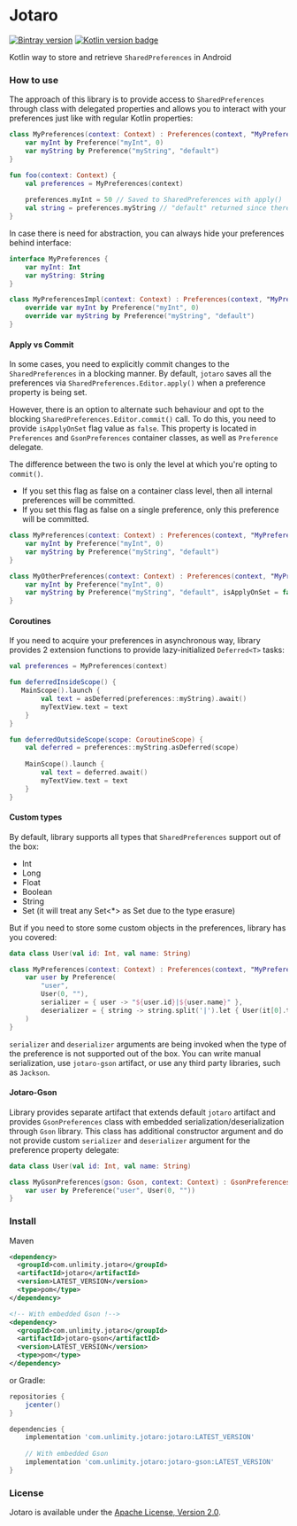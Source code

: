 # Jotaro
[![Bintray version](https://api.bintray.com/packages/alviere/maven/jotaro/images/download.svg)](https://bintray.com/alviere/maven/jotaro)
[![Kotlin version badge](https://img.shields.io/badge/kotlin-1.3.72-blue.svg)](http://kotlinlang.org/)

Kotlin way to store and retrieve `SharedPreferences` in Android

### How to use

The approach of this library is to provide access to `SharedPreferences` through class with delegated properties and
allows you to interact with your preferences just like with regular Kotlin properties:

```kotlin
class MyPreferences(context: Context) : Preferences(context, "MyPreferences") {
    var myInt by Preference("myInt", 0)
    var myString by Preference("myString", "default")
}

fun foo(context: Context) {
    val preferences = MyPreferences(context)
    
    preferences.myInt = 50 // Saved to SharedPreferences with apply()
    val string = preferences.myString // "default" returned since there is no value provided yet
}
```

In case there is need for abstraction, you can always hide your preferences behind interface:

```kotlin
interface MyPreferences {
    var myInt: Int
    var myString: String
}

class MyPreferencesImpl(context: Context) : Preferences(context, "MyPreferences"), MyPreferences {
    override var myInt by Preference("myInt", 0)
    override var myString by Preference("myString", "default")
}
```

#### Apply vs Commit

In some cases, you need to explicitly commit changes to the `SharedPreferences` in a blocking manner.
By default, `jotaro` saves all the preferences via `SharedPreferences.Editor.apply()` when a preference property is
being set.

However, there is an option to alternate such behaviour and opt to the blocking `SharedPreferences.Editor.commit()` call.
To do this, you need to provide `isApplyOnSet` flag value as `false`. This property is located in `Preferences` and `GsonPreferences`
container classes, as well as `Preference` delegate.

The difference between the two is only the level at which you're opting to `commit()`.
 - If you set this flag as false on a container class level, then all internal preferences will be committed.
 - If you set this flag as false on a single preference, only this preference will be committed. 
 
```kotlin
class MyPreferences(context: Context) : Preferences(context, "MyPreferences", isApplyOnSet = false) { // All preferences will be committed
    var myInt by Preference("myInt", 0)
    var myString by Preference("myString", "default")
}

class MyOtherPreferences(context: Context) : Preferences(context, "MyPreferences") {
    var myInt by Preference("myInt", 0)
    var myString by Preference("myString", "default", isApplyOnSet = false) // Only this preference will be committed
}
```

#### Coroutines

If you need to acquire your preferences in asynchronous way, library provides 2 extension functions to
provide lazy-initialized `Deferred<T>` tasks:

```kotlin
val preferences = MyPreferences(context)

fun deferredInsideScope() {
   MainScope().launch {
        val text = asDeferred(preferences::myString).await()
        myTextView.text = text
    }
}

fun deferredOutsideScope(scope: CoroutineScope) {
    val deferred = preferences::myString.asDeferred(scope)
    
    MainScope().launch {
        val text = deferred.await()
        myTextView.text = text
    }
}
```

#### Custom types

By default, library supports all types that `SharedPreferences` support out of the box:
 - Int
 - Long
 - Float
 - Boolean
 - String
 - Set<String> (it will treat any Set<*> as Set<String> due to the type erasure)
 
But if you need to store some custom objects in the preferences, library has you covered:

```kotlin
data class User(val id: Int, val name: String)

class MyPreferences(context: Context) : Preferences(context, "MyPreferences") {
    var user by Preference(
        "user",
        User(0, ""),
        serializer = { user -> "${user.id}|${user.name}" },
        deserializer = { string -> string.split('|').let { User(it[0].toInt(), it[1]) } }
    )
}
```

`serializer` and `deserializer` arguments are being invoked when the type of the preference is not supported
out of the box. You can write manual serialization, use `jotaro-gson` artifact, or use any third party libraries, such as `Jackson`.

#### Jotaro-Gson

Library provides separate artifact that extends default `jotaro` artifact and provides `GsonPreferences` class with
embedded serialization/deserialization through `Gson` library. This class has additional constructor argument and
do not provide custom `serializer` and `deserializer` argument for the preference property delegate:

```kotlin
data class User(val id: Int, val name: String)

class MyGsonPreferences(gson: Gson, context: Context) : GsonPreferences(gson, context, "MyGsonPreferences") {
    var user by Preference("user", User(0, ""))
}
```

### Install

Maven
```xml
<dependency>
  <groupId>com.unlimity.jotaro</groupId>
  <artifactId>jotaro</artifactId>
  <version>LATEST_VERSION</version>
  <type>pom</type>
</dependency>

<!-- With embedded Gson !-->
<dependency>
  <groupId>com.unlimity.jotaro</groupId>
  <artifactId>jotaro-gson</artifactId>
  <version>LATEST_VERSION</version>
  <type>pom</type>
</dependency>
```
or Gradle:
```groovy
repositories {
    jcenter()
}

dependencies {
    implementation 'com.unlimity.jotaro:jotaro:LATEST_VERSION'
    
    // With embedded Gson
    implementation 'com.unlimity.jotaro:jotaro-gson:LATEST_VERSION'
}
```

### License

Jotaro is available under the [Apache License, Version 2.0](https://github.com/unlimity/jotaro/blob/master/LICENSE).
